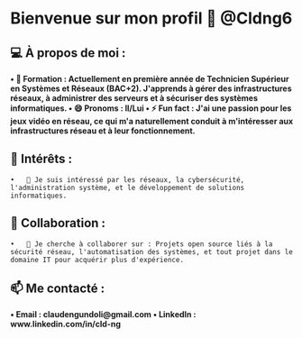 # Bienvenue sur mon profil 👋 @Cldng6
## 💻 À propos de moi :
<b>
    •	🌱 Formation : Actuellement en première année de Technicien Supérieur en Systèmes et Réseaux (BAC+2). J'apprends à gérer des infrastructures réseaux, à administrer des serveurs et à sécuriser des systèmes informatiques.
</b>

<b>
    •	😄 Pronoms : Il/Lui
</b>

<b>
    •	⚡ Fun fact : J'ai une passion pour les jeux vidéo en réseau, ce qui m'a naturellement conduit à m'intéresser aux infrastructures réseau et à leur fonctionnement.
</b>

## 🔭 Intérêts :

    •	👀 Je suis intéressé par les réseaux, la cybersécurité, l'administration système, et le développement de solutions informatiques.

## 🤝 Collaboration :

    •	💞️ Je cherche à collaborer sur : Projets open source liés à la sécurité réseau, l'automatisation des systèmes, et tout projet dans le domaine IT pour acquérir plus d'expérience.

## 📫 Me contacté :
<b>
    •	Email : claudengundoli@gmail.com
    •	LinkedIn : www.linkedin.com/in/cld-ng
</b>



<!---
    >   git add .
    >   git commit -m "first commit"
    >   git push
--->
<!---
Cldng6/Cldng6 est un dépôt ✨ spécial ✨ car son `README.md` (ce fichier) apparaît sur votre profil GitHub.
Vous pouvez cliquer sur le lien Aperçu pour jeter un œil à vos modifications.
--->